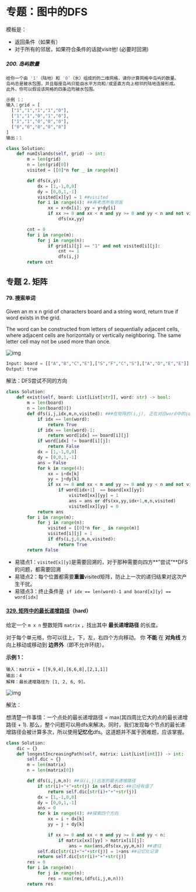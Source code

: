 # 专题：图中的DFS

模板是：

- 返回条件（如果有）
- 对于所有的邻居，如果符合条件的话就visit他! (必要时回溯)



##### 200. 岛屿数量

```python
给你一个由 '1'（陆地）和 '0'（水）组成的的二维网格，请你计算网格中岛屿的数量。
岛屿总是被水包围，并且每座岛屿只能由水平方向和/或竖直方向上相邻的陆地连接形成。
此外，你可以假设该网格的四条边均被水包围。

示例 1：
输入：grid = [
  ["1","1","1","1","0"],
  ["1","1","0","1","0"],
  ["1","1","0","0","0"],
  ["0","0","0","0","0"]
]
输出：1
```



```python
class Solution:
    def numIslands(self, grid) -> int:
        m = len(grid)
        n = len(grid[0])
        visited = [[0]*n for _ in range(m)]

        def dfs(x,y):
            dx = [1,-1,0,0]
            dy = [0,0,1,-1]
            visited[x][y] = 1 ##visited
            for i in range(4): ##再考虑所有邻居
                xx = x+dx[i]; yy = y+dy[i]
                if xx >= 0 and xx < m and yy >= 0 and yy < n and not visited[xx][yy] and grid[xx][yy] == "1":
                    dfs(xx,yy)

        cnt = 0
        for i in range(m):
            for j in range(n):
                if grid[i][j] == "1" and not visited[i][j]:
                    cnt += 1
                    dfs(i,j)
        return cnt
```



## 专题 2. 矩阵

#### 79. 搜索单词

Given an m x n grid of characters board and a string word, return true if word exists in the grid.

The word can be constructed from letters of sequentially adjacent cells, where adjacent cells are horizontally or vertically neighboring. The same letter cell may not be used more than once.

![img](https://assets.leetcode.com/uploads/2020/11/04/word2.jpg)

```python
Input: board = [["A","B","C","E"],["S","F","C","S"],["A","D","E","E"]], word = "ABCCED"
Output: true
```

解法：DFS尝试不同的方向

```python
class Solution:
    def exist(self, board: List[List[str]], word: str) -> bool:
        m = len(board)
        n = len(board[0])
        def dfs(i,j,idx,m,n,visited): ###在矩阵的(i,j), 正在对应word中的idx
            if idx == len(word):
                return True
            if idx == len(word)-1:
                return word[idx] == board[i][j]
            if word[idx] != board[i][j]:
                return False
            dx = [1,-1,0,0]
            dy = [0,0,1,-1]
            ans = False
            for k in range(4):
                xx = i+dx[k]
                yy = j+dy[k]
                if xx >= 0 and xx < m and yy >= 0 and yy < n and not visited[xx][yy]:
                    if word[idx+1]  == board[xx][yy]:
                        visited[xx][yy] = 1
                        ans = ans or dfs(xx,yy,idx+1,m,n,visited)
                        visited[xx][yy] = 0
            return ans
        for i in range(m):
            for j in range(n):
                visited = [[0]*n for _ in range(m)]
                visited[i][j] = 1
                if dfs(i,j,0,m,n,visited):
                    return True
        return False
```

- 易错点1：`visited[x][y]`是需要回溯的，对于那种需要向四方**”尝试“**DFS的问题，都需要回溯
- 易错点2：每个位置都需要**重置**visited矩阵，防止上一次的递归结果对这次产生干扰。
- 易错点3：终止条件是` if idx == len(word)-1 and board[x][y] == word[idx]`



#### [329. 矩阵中的最长递增路径](https://leetcode-cn.com/problems/longest-increasing-path-in-a-matrix/)（hard）

给定一个 `m x n` 整数矩阵 `matrix` ，找出其中 **最长递增路径** 的长度。

对于每个单元格，你可以往上，下，左，右四个方向移动。 你 **不能** 在 **对角线** 方向上移动或移动到 **边界外**（即不允许环绕）。



**示例 1：**



```
输入：matrix = [[9,9,4],[6,6,8],[2,1,1]]
输出：4 
解释：最长递增路径为 [1, 2, 6, 9]。
```

![img](https://assets.leetcode.com/uploads/2021/01/05/grid1.jpg)

解法：

想清楚一件事情：一个点处的最长递增路径 = max(其四周比它大的点的最长递增路径 + 1). 那么，整个问题可以用dfs来解决。同时，我们发现每个节点的最长递增路径会被计算多次，所以使用**记忆化**dfs。这道题并不属于困难题，应该掌握。

```python
class Solution:
    dic = {}
    def longestIncreasingPath(self, matrix: List[List[int]]) -> int:
        self.dic = {}
        m = len(matrix)
        n = len(matrix[0])

        def dfs(i,j,m,n): ##从(i,j)出发的最长递增路径
            if str(i)+"+"+str(j) in self.dic: ##已经有值了
                return self.dic[str(i)+"+"+str(j)]
            dx = [1,-1,0,0]
            dy = [0,0,1,-1]
            ans = 0
            for k in range(4): ##探索四个方向
                xx = i + dx[k]
                yy = j + dy[k]

                if xx >= 0 and xx < m and yy >= 0 and yy < n:
                    if matrix[xx][yy] > matrix[i][j]:
                        ans = max(ans,dfs(xx,yy,m,n)) ##递归
            self.dic[str(i)+"+"+str(j)] = 1+ans ##记忆化记录
            return self.dic[str(i)+"+"+str(j)]
        res = 0
        for i in range(m):
            for j in range(n):
                res = max(res,(dfs(i,j,m,n)))
        return res
```

